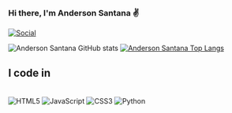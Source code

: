 ### Hi there, I'm Anderson Santana ✌

[![Social](https://img.shields.io/badge/LinkedIn-0077B5?style=for-the-badge&logo=linkedin&logoColor=white)](https://www.linkedin.com/in/anderson-santana94/)

![Anderson Santana GitHub stats](https://github-readme-stats.vercel.app/api?username=andersonfs94&show_icons=true&theme=tokyonight)
[![Anderson Santana Top Langs](https://github-readme-stats.vercel.app/api/top-langs/?username=andersonfs94&layout=compact)](https://github.com/anuraghazra/github-readme-stats)
## I code in
<div style="display:inline_block"><br>
  <img align="center" alt="HTML5" src="https://img.shields.io/badge/HTML5-E34F26?style=for-the-badge&logo=html5&logoColor=white"/>
  <img align="center" alt="JavaScript" src="https://img.shields.io/badge/JavaScript-F7DF1E?style=for-the-badge&logo=javascript&logoColor=black"/>
  <img align="center" alt="CSS3" src="https://img.shields.io/badge/CSS3-1572B6?style=for-the-badge&logo=css3&logoColor=white"/>
  <img align="center" alt="Python" src="https://img.shields.io/badge/Python-14354C?style=for-the-badge&logo=python&logoColor=white"/>
</div></br>
